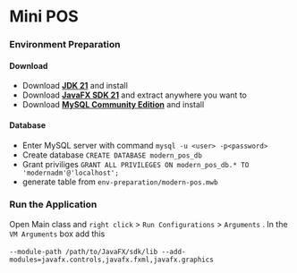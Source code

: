 # Mini POS

### Environment Preparation

#### Download
- Download **[JDK 21](https://www.oracle.com/java/technologies/downloads/#java21)** and install
- Download **[JavaFX SDK 21](https://gluonhq.com/products/javafx/)** and extract anywhere you want to
- Download **[MySQL Community Edition](https://dev.mysql.com/downloads/mysql/8.0.html)** and install

#### Database
- Enter MySQL server with command `mysql -u <user> -p<password>`
- Create database `CREATE DATABASE modern_pos_db`
- Grant priviliges `GRANT ALL PRIVILEGES ON modern_pos_db.* TO 'modernadm'@'localhost';`
- generate table from `env-preparation/modern-pos.mwb`

### Run the Application
Open Main class and `right click` > `Run Configurations` > `Arguments` . In the `VM Arguments` box add this<br /><br />
`--module-path /path/to/JavaFX/sdk/lib --add-modules=javafx.controls,javafx.fxml,javafx.graphics`
